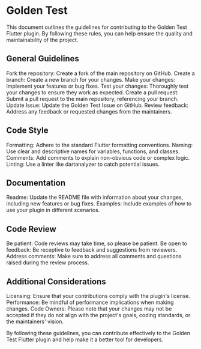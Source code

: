 # Golden Test

This document outlines the guidelines for contributing to the Golden Test Flutter plugin. By following these rules, you can help ensure the quality and maintainability of the project.

## General Guidelines
Fork the repository: Create a fork of the main repository on GitHub.
Create a branch: Create a new branch for your changes.
Make your changes: Implement your features or bug fixes.
Test your changes: Thoroughly test your changes to ensure they work as expected.
Create a pull request: Submit a pull request to the main repository, referencing your branch.
Update Issue: Update the Golden Test Issue on GitHub.
Review feedback: Address any feedback or requested changes from the maintainers.

## Code Style
Formatting: Adhere to the standard Flutter formatting conventions.
Naming: Use clear and descriptive names for variables, functions, and classes.
Comments: Add comments to explain non-obvious code or complex logic.
Linting: Use a linter like dartanalyzer to catch potential issues.

## Documentation
Readme: Update the README file with information about your changes, including new features or bug fixes.
Examples: Include examples of how to use your plugin in different scenarios.

## Code Review
Be patient: Code reviews may take time, so please be patient.
Be open to feedback: Be receptive to feedback and suggestions from reviewers.
Address comments: Make sure to address all comments and questions raised during the review process.

## Additional Considerations
Licensing: Ensure that your contributions comply with the plugin's license.
Performance: Be mindful of performance implications when making changes.
Code Owners: Please note that your changes may not be accepted if they do not align with the project's goals, coding standards, or the maintainers' vision.

By following these guidelines, you can contribute effectively to the Golden Test Flutter plugin and help make it a better tool for developers.